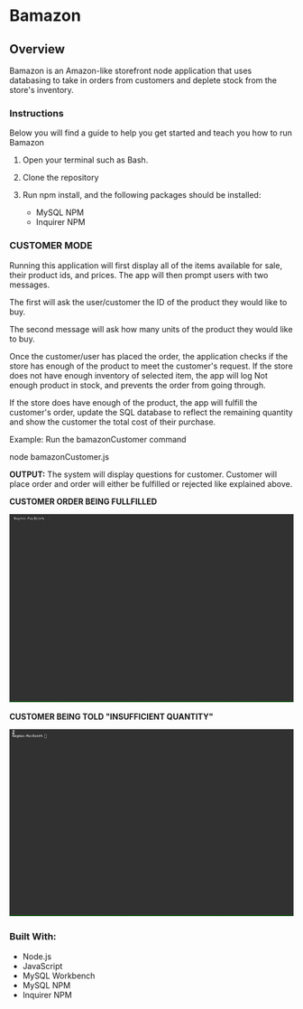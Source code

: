 # **Bamazon**

## **Overview**
Bamazon is an Amazon-like storefront node application that uses databasing to take in orders from customers and deplete stock from the store's inventory.

### **Instructions**
Below you will find a guide to help you get started and teach you how to run Bamazon

1. Open your terminal such as Bash.

2. Clone the repository

2. Run npm install, and the following packages should be installed:

    - MySQL NPM
    - Inquirer NPM

### **CUSTOMER MODE**
Running this application will first display all of the items available for sale, their product ids, and prices. The app will then prompt users with two messages.

The first will ask the user/customer the ID of the product they would like to buy.

The second message will ask how many units of the product they would like to buy.

Once the customer/user has placed the order, the application checks if the store has enough of the product to meet the customer's request. If the store does not have enough inventory of selected item, the app will log Not enough product in stock, and prevents the order from going through.

If the store does have enough of the product, the app will fulfill the customer's order, update the SQL database to reflect the remaining quantity and show the customer the total cost of their purchase.

Example: Run the bamazonCustomer command

node bamazonCustomer.js 

**OUTPUT:** The system will display questions for customer. Customer will place order and order will either be fulfilled or rejected like explained above.

**CUSTOMER ORDER BEING FULLFILLED**

![](GIFS/order-successful.gif)

**CUSTOMER BEING TOLD "INSUFFICIENT QUANTITY"**

![](GIFS/insufficient-quantity.gif)

### **Built With:**
- Node.js
- JavaScript
- MySQL Workbench
- MySQL NPM
- Inquirer NPM

